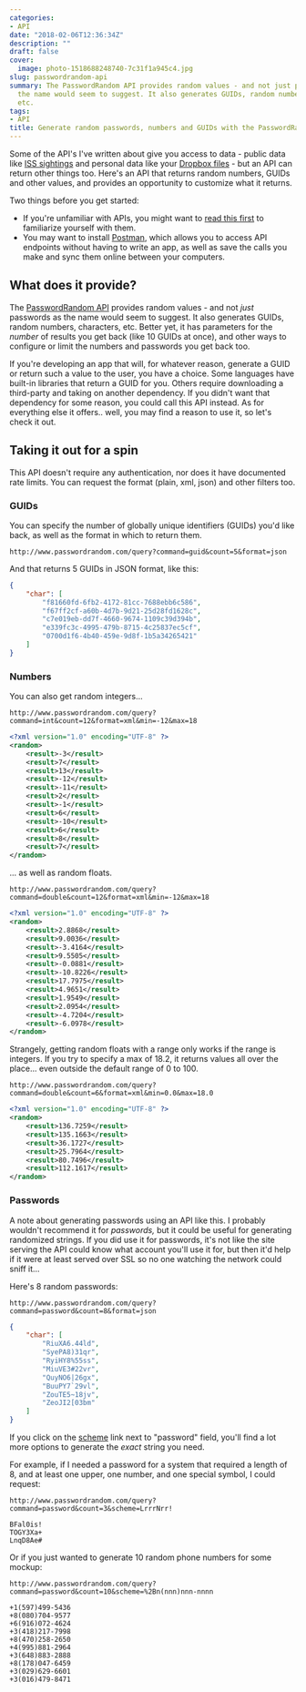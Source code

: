 ```yaml
---
categories:
- API
date: "2018-02-06T12:36:34Z"
description: ""
draft: false
cover:
  image: photo-1518688248740-7c31f1a945c4.jpg
slug: passwordrandom-api
summary: The PasswordRandom API provides random values - and not just passwords as
  the name would seem to suggest. It also generates GUIDs, random numbers, characters,
  etc.
tags:
- API
title: Generate random passwords, numbers and GUIDs with the PasswordRandom API
---
```

Some of the API's I've written about give you access to data - public data like [ISS sightings](https://grantwinney.com/what-is-iss-notify-api/) and personal data like your [Dropbox files](https://grantwinney.com/what-is-dropbox-api/) - but an API can return other things too. Here's an API that returns random numbers, GUIDs and other values, and provides an opportunity to customize what it returns.

Two things before you get started:

- If you're unfamiliar with APIs, you might want to [read this first](https://grantwinney.com/what-is-an-api/) to familiarize yourself with them.
- You may want to install [Postman](https://www.getpostman.com/), which allows you to access API endpoints without having to write an app, as well as save the calls you make and sync them online between your computers.

## What does it provide?

The [PasswordRandom API](http://www.passwordrandom.com/api) provides random values - and not _just_ passwords as the name would seem to suggest. It also generates GUIDs, random numbers, characters, etc. Better yet, it has parameters for the _number_ of results you get back (like 10 GUIDs at once), and other ways to configure or limit the numbers and passwords you get back too.

If you're developing an app that will, for whatever reason, generate a GUID or return such a value to the user, you have a choice. Some languages have built-in libraries that return a GUID for you. Others require downloading a third-party and taking on another dependency. If you didn't want that dependency for some reason, you could call this API instead. As for everything else it offers.. well, you may find a reason to use it, so let's check it out.

## Taking it out for a spin

This API doesn't require any authentication, nor does it have documented rate limits. You can request the format (plain, xml, json) and other filters too.

### GUIDs

You can specify the number of globally unique identifiers (GUIDs) you'd like back, as well as the format in which to return them.

`http://www.passwordrandom.com/query?command=guid&count=5&format=json`

And that returns 5 GUIDs in JSON format, like this:

```json
{
    "char": [
        "f81660fd-6fb2-4172-81cc-7688ebb6c586",
        "f67ff2cf-a60b-4d7b-9d21-25d28fd1628c",
        "c7e019eb-dd7f-4660-9674-1109c39d394b",
        "e339fc3c-4995-479b-8715-4c25837ec5cf",
        "0700d1f6-4b40-459e-9d8f-1b5a34265421"
    ]
}
```

### Numbers

You can also get random integers...

`http://www.passwordrandom.com/query?command=int&count=12&format=xml&min=-12&max=18`

```xml
<?xml version="1.0" encoding="UTF-8" ?>
<random>
    <result>-3</result>
    <result>7</result>
    <result>13</result>
    <result>-12</result>
    <result>-11</result>
    <result>2</result>
    <result>-1</result>
    <result>6</result>
    <result>-10</result>
    <result>6</result>
    <result>8</result>
    <result>7</result>
</random>
```

... as well as random floats.

`http://www.passwordrandom.com/query?command=double&count=12&format=xml&min=-12&max=18`

```xml
<?xml version="1.0" encoding="UTF-8" ?>
<random>
    <result>2.8868</result>
    <result>9.0036</result>
    <result>-3.4164</result>
    <result>9.5505</result>
    <result>-0.0881</result>
    <result>-10.8226</result>
    <result>17.7975</result>
    <result>4.9651</result>
    <result>1.9549</result>
    <result>2.0954</result>
    <result>-4.7204</result>
    <result>-6.0978</result>
</random>
```

Strangely, getting random floats with a range only works if the range is integers. If you try to specify a max of 18.2, it returns values all over the place... even outside the default range of 0 to 100.

`http://www.passwordrandom.com/query?command=double&count=6&format=xml&min=0.0&max=18.0`

```xml
<?xml version="1.0" encoding="UTF-8" ?>
<random>
    <result>136.7259</result>
    <result>135.1663</result>
    <result>36.1727</result>
    <result>25.7964</result>
    <result>80.7496</result>
    <result>112.1617</result>
</random>
```

### Passwords

A note about generating passwords using an API like this. I probably wouldn't recommend it for _passwords,_ but it could be useful for generating randomized strings. If you did use it for passwords, it's not like the site serving the API could know what account you'll use it for, but then it'd help if it were at least served over SSL so no one watching the network could sniff it...

Here's 8 random passwords:

`http://www.passwordrandom.com/query?command=password&count=8&format=json`

```json
{
    "char": [
        "RiuXA6.44ld",
        "SyePA8)31qr",
        "RyiHY8%55ss",
        "MiuVE3#22vr",
        "QuyNO6|26gx",
        "BuuPY7`29vl",
        "ZouTE5~18jv",
        "ZeoJI2[03bm"
    ]
}
```

If you click on the [scheme](http://www.passwordrandom.com/pronounceable-password-generator) link next to "password" field, you'll find a lot more options to generate the _exact_ string you need.

For example, if I needed a password for a system that required a length of 8, and at least one upper, one number, and one special symbol, I could request:

`http://www.passwordrandom.com/query?command=password&count=3&scheme=LrrrNrr!`

```none
BFal0is!
TOGY3Xa+
LnqD8Ae#
```

Or if you just wanted to generate 10 random phone numbers for some mockup:

`http://www.passwordrandom.com/query?command=password&count=10&scheme=%2Bn(nnn)nnn-nnnn`

```none
+1(597)499-5436
+8(080)704-9577
+6(916)072-4624
+3(418)217-7998
+8(470)258-2650
+4(995)881-2964
+3(648)883-2888
+8(178)047-6459
+3(029)629-6601
+3(016)479-8471
```
